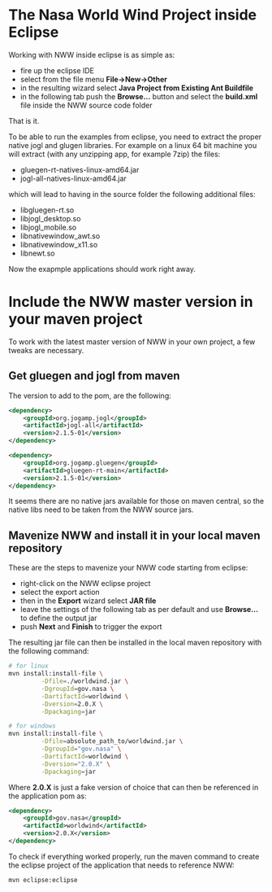 # The Nasa World Wind Project inside Eclipse

Working with NWW inside eclipse is as simple as:

* fire up the eclipse IDE
* select from the file menu **File->New->Other**
* in the resulting wizard select **Java Project from Existing Ant Buildfile**
* in the following tab push the **Browse...** button and select the **build.xml** file inside the NWW source code folder

That is it.

To be able to run the examples from eclipse, you need to extract
the proper native jogl and glugen libraries. For example on a linux 64 bit
machine you will extract (with any unzipping app, for example 7zip) the files:

* gluegen-rt-natives-linux-amd64.jar
* jogl-all-natives-linux-amd64.jar

which will lead to having in the source folder the following additional files:

* libgluegen-rt.so
* libjogl_desktop.so
* libjogl_mobile.so
* libnativewindow_awt.so
* libnativewindow_x11.so
* libnewt.so

Now the exapmple applications should work right away.

# Include the NWW master version in your maven project

To work with the latest master version of NWW in your own project, a few tweaks are necessary.

## Get gluegen and jogl from maven

The version to add to the pom, are the following:

```xml
<dependency>
    <groupId>org.jogamp.jogl</groupId>
    <artifactId>jogl-all</artifactId>
    <version>2.1.5-01</version>
</dependency>

<dependency>
	<groupId>org.jogamp.gluegen</groupId>
	<artifactId>gluegen-rt-main</artifactId>
	<version>2.1.5-01</version>
</dependency>
```

It seems there are no native jars available for those on maven central, so the native libs need to be
taken from the NWW source jars.

## Mavenize NWW and install it in your local maven repository

These are the steps to mavenize your NWW code starting from eclipse:

* right-click on the NWW eclipse project
* select the export action
* then in the **Export** wizard select **JAR file**
* leave the settings of the following tab as per default and use **Browse...** to define the output jar
* push **Next** and **Finish** to trigger the export

The resulting jar file can then be installed in the local maven repository with the following command:

```bash
# for linux
mvn install:install-file \
         -Dfile=./worldwind.jar \
         -DgroupId=gov.nasa \
         -DartifactId=worldwind \
         -Dversion=2.0.X \
         -Dpackaging=jar

# for windows
mvn install:install-file \
         -Dfile=absolute_path_to/worldwind.jar \
         -DgroupId="gov.nasa" \
         -DartifactId=worldwind \
         -Dversion="2.0.X" \
         -Dpackaging=jar
```

Where **2.0.X** is just a fake version of choice that can then be referenced in the application pom as:

```xml
<dependency>
    <groupId>gov.nasa</groupId>
    <artifactId>worldwind</artifactId>
    <version>2.0.X</version>
</dependency>
```

To check if everything worked properly, run the maven command to create the eclipse project of the application that needs to reference NWW:

```bash
mvn eclipse:eclipse
```
